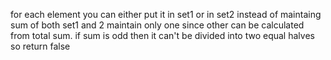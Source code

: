 for each element you can either put it in set1 or in set2
instead of maintaing sum of both set1 and 2 maintain only one since other can be calculated from total sum.
if sum is odd then it can't be divided into two equal halves so return false
